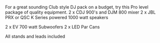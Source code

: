 For a great sounding Club style DJ pack on a budget, try this Pro level package of quality equipment.
2 x CDJ 900's and DJM 800 mixer
2 x JBL PRX or QSC K Series powered 1000 watt speakers

2 x EV 700 watt Subwoofers
2 x LED Par Cans

All stands and leads included
